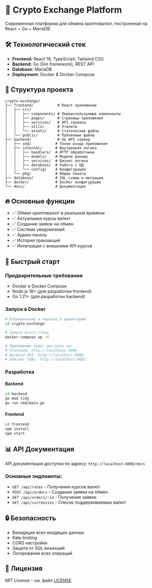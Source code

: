 # 🚀 Crypto Exchange Platform

Современная платформа для обмена криптовалют, построенная на React + Go + MariaDB.

## 🛠 Технологический стек

- **Frontend:** React 18, TypeScript, Tailwind CSS
- **Backend:** Go (Gin framework), REST API
- **Database:** MariaDB
- **Deployment:** Docker & Docker Compose

## 📁 Структура проекта

```
crypto-exchange/
├── frontend/           # React приложение
│   ├── src/
│   │   ├── components/ # Переиспользуемые компоненты
│   │   ├── pages/      # Страницы приложения
│   │   ├── services/   # API сервисы
│   │   ├── utils/      # Утилиты
│   │   └── assets/     # Статические файлы
│   └── public/         # Публичные файлы
├── backend/            # Go API сервер
│   ├── cmd/           # Точки входа приложения
│   ├── internal/      # Внутренняя логика
│   │   ├── handlers/  # HTTP обработчики
│   │   ├── models/    # Модели данных
│   │   ├── services/  # Бизнес логика
│   │   ├── database/  # Работа с БД
│   │   └── config/    # Конфигурация
│   └── pkg/           # Общие пакеты
├── database/          # SQL схемы и миграции
├── docker/            # Docker конфигурации
└── docs/              # Документация
```

## 🔥 Основные функции

- ✅ Обмен криптовалют в реальном времени
- ✅ Актуальные курсы валют
- ✅ Создание заявок на обмен
- ✅ Система уведомлений
- ✅ Админ панель
- ✅ История транзакций
- ✅ Интеграция с внешними API курсов

## 🚀 Быстрый старт

### Предварительные требования
- Docker и Docker Compose
- Node.js 18+ (для разработки frontend)
- Go 1.21+ (для разработки backend)

### Запуск в Docker
```bash
# Клонирование и переход в директорию
cd crypto-exchange

# Запуск всего стека
docker-compose up -d

# Приложение будет доступно на:
# Frontend: http://localhost:3000
# Backend API: http://localhost:8080
# Adminer (DB): http://localhost:8081
```

### Разработка

#### Backend
```bash
cd backend
go mod tidy
go run cmd/main.go
```

#### Frontend
```bash
cd frontend
npm install
npm start
```

## 📊 API Документация

API документация доступна по адресу: `http://localhost:8080/docs`

### Основные эндпоинты:
- `GET /api/rates` - Получение курсов валют
- `POST /api/orders` - Создание заявки на обмен
- `GET /api/orders/:id` - Получение заявки
- `GET /api/currencies` - Список поддерживаемых валют

## 🔒 Безопасность

- Валидация всех входящих данных
- Rate limiting
- CORS настройки
- Защита от SQL инъекций
- Логирование всех операций

## 📝 Лицензия

MIT License - см. файл [LICENSE](LICENSE)